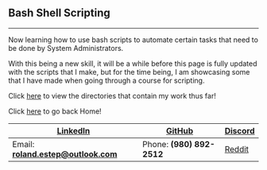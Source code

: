 ## Bash Shell Scripting
-----------------------

Now learning how to use bash scripts to automate certain tasks that need to be done by System Administrators.

With this being a new skill, it will be a while before this page is fully updated with the scripts that I make, but for the time being, I am showcasing some that I have made when going through a course for scripting.

Click [here](https://github.com/rcestep/rcestep.github.io/tree/master/shellclass) to view the directories that contain my work thus far!

Click [here](..) to go back Home!

[LinkedIn](https://linkedin.com/in/roland-c-estep) | [GitHub](https://github.com/rcestep) | [Discord](https://discordhub.com/profile/532348150019522580)
-------------------------------------------------- | ------------------------------------ | ------------------------------------------------------------
Email: **roland.estep@outlook.com**                | Phone: **(980) 892-2512**             | [Reddit](https://reddit.com/user/rcmoonpie1)

